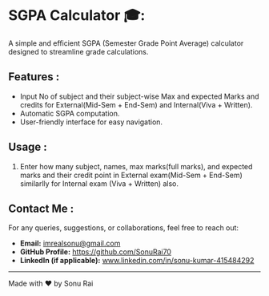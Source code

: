 # SGPA Calculator 🎓:

A simple and efficient SGPA (Semester Grade Point Average) calculator designed to streamline grade calculations.

## Features : 
- Input No of subject and their subject-wise Max and expected Marks and credits for External(Mid-Sem + End-Sem) and Internal(Viva + Written).
- Automatic SGPA computation.
- User-friendly interface for easy navigation.

## Usage : 
1. Enter how many subject, names, max marks(full marks), and expected marks and their credit point in External exam(Mid-Sem + End-Sem) similarlly for Internal exam (Viva + Written) also.


## Contact Me :
For any queries, suggestions, or collaborations, feel free to reach out:
- **Email:** imrealsonu@gmail.com
- **GitHub Profile:** https://github.com/SonuRai70
- **LinkedIn (if applicable):** www.linkedin.com/in/sonu-kumar-415484292

---
Made with ❤️ by Sonu Rai
```
